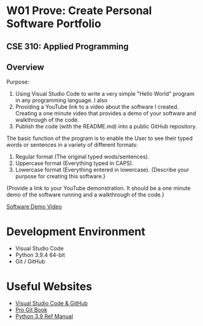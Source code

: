 # **W01 Prove: Create Personal Software Portfolio**
## CSE 310: Applied Programming

## Overview

Purpose:
1. Using Visual Studio Code to write a very simple "Hello World" program in any programming language. I also 
2. Providing a YouTube link to a video about the software I created. Creating a one minute video that provides a demo of your software and walkthrough of the code.
3. Publish the code (with the README.md) into a public GitHub repository.

The basic function of the program is to enable the User to see their typed words or sentences in a variety of different formats:
1. Regular format (The original typed wods/sentences).
2. Uppercase format (Everything typed in CAPS).
3. Lowercase format (Everything entered in lowercase).
{Describe your purpose for creating this software.}

{Provide a link to your YouTube demonstration.  It should be a one minute demo of the software running and a walkthrough of the code.}

[Software Demo Video](http://youtube.link.goes.here)

# Development Environment

* Visual Studio Code
* Python 3.9.4 64-bit
* Git / GitHub

# Useful Websites

* [Visual Studio Code & GitHub](https://code.visualstudio.com/docs/editor/versioncontrol)
* [Pro Git Book](https://git-scm.com/book/en/v2)
* [Python 3.9 Ref Manual](https://docs.python.org/3.9/library/index.html)
